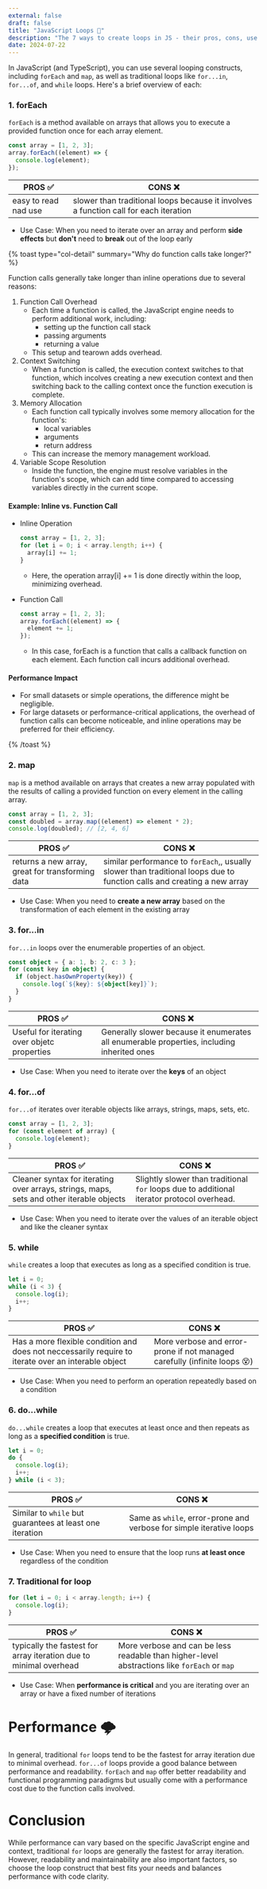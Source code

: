 ```yaml
---
external: false
draft: false
title: "JavaScript Loops 🔄"
description: "The 7 ways to create loops in JS - their pros, cons, use cases and performance "
date: 2024-07-22
---
```


In JavaScript (and TypeScript), you can use several looping constructs, including `forEach` and `map`, as well as traditional loops like `for...in`, `for...of`, and `while` loops. Here's a brief overview of each:

### 1. forEach

`forEach` is a method available on arrays that allows you to execute a provided function once for each array element.

```typescript
const array = [1, 2, 3];
array.forEach((element) => {
  console.log(element);
});
```

| PROS ✅              | CONS ❌                                                                              |
| -------------------- | ------------------------------------------------------------------------------------ |
| easy to read nad use | slower than traditional loops because it involves a function call for each iteration |

- Use Case: When you need to iterate over an array and perform **side effects** but **don't** need to **break** out of the loop early

{% toast type="col-detail" summary="Why do function calls take longer?" %}

Function calls generally take longer than inline operations due to several reasons:

1. Function Call Overhead
   - Each time a function is called, the JavaScript engine needs to perform additional work, including:
     - setting up the function call stack
     - passing arguments
     - returning a value
   - This setup and tearown adds overhead.
2. Context Switching
   - When a function is called, the execution context switches to that function, which incolves creating a new execution context and then switching back to the calling context once the function execution is complete.
3. Memory Allocation
   - Each function call typically involves some memory allocation for the function's:
     - local variables
     - arguments
     - return address
   - This can increase the memory management workload.
4. Variable Scope Resolution
   - Inside the function, the engine must resolve variables in the function's scope, which can add time compared to accessing variables directly in the current scope.

#### Example: Inline vs. Function Call

- Inline Operation

  ```typescript
  const array = [1, 2, 3];
  for (let i = 0; i < array.length; i++) {
    array[i] += 1;
  }
  ```

  - Here, the operation array[i] += 1 is done directly within the loop, minimizing overhead.

- Function Call
  ```typescript
  const array = [1, 2, 3];
  array.forEach((element) => {
    element += 1;
  });
  ```
  - In this case, forEach is a function that calls a callback function on each element. Each function call incurs additional overhead.

#### Performance Impact

- For small datasets or simple operations, the difference might be negligible.
- For large datasets or performance-critical applications, the overhead of function calls can become noticeable, and inline operations may be preferred for their efficiency.

{% /toast %}

### 2. map

`map` is a method available on arrays that creates a new array populated with the results of calling a provided function on every element in the calling array.

```typescript
const array = [1, 2, 3];
const doubled = array.map((element) => element * 2);
console.log(doubled); // [2, 4, 6]
```

| PROS ✅                                          | CONS ❌                                                                                                                 |
| ------------------------------------------------ | ----------------------------------------------------------------------------------------------------------------------- |
| returns a new array, great for transforming data | similar performance to `forEach`,, usually slower than traditional loops due to function calls and creating a new array |

- Use Case: When you need to **create a new array** based on the transformation of each element in the existing array

### 3. for...in

`for...in` loops over the enumerable properties of an object.

```typescript
const object = { a: 1, b: 2, c: 3 };
for (const key in object) {
  if (object.hasOwnProperty(key)) {
    console.log(`${key}: ${object[key]}`);
  }
}
```

| PROS ✅                                     | CONS ❌                                                                                    |
| ------------------------------------------- | ------------------------------------------------------------------------------------------ |
| Useful for iterating over objetc properties | Generally slower because it enumerates all enumerable properties, including inherited ones |

- Use Case: When you need to iterate over the **keys** of an object

### 4. for...of

`for...of` iterates over iterable objects like arrays, strings, maps, sets, etc.

```typescript
const array = [1, 2, 3];
for (const element of array) {
  console.log(element);
}
```

| PROS ✅                                                                                  | CONS ❌                                                                                    |
| ---------------------------------------------------------------------------------------- | ------------------------------------------------------------------------------------------ |
| Cleaner syntax for iterating over arrays, strings, maps, sets and other iterable objects | Slightly slower than traditional `for` loops due to additional iterator protocol overhead. |

- Use Case: When you need to iterate over the values of an iterable object and like the cleaner syntax

### 5. while

`while` creates a loop that executes as long as a specified condition is true.

```typescript
let i = 0;
while (i < 3) {
  console.log(i);
  i++;
}
```

| PROS ✅                                                                                             | CONS ❌                                                                   |
| --------------------------------------------------------------------------------------------------- | ------------------------------------------------------------------------- |
| Has a more flexible condition and does not neccessarily require to iterate over an interable object | More verbose and error-prone if not managed carefully (infinite loops 😵) |

- Use Case: When you need to perform an operation repeatedly based on a condition

### 6. do...while

`do...while` creates a loop that executes at least once and then repeats as long as a **specified condition** is true.

```typescript
let i = 0;
do {
  console.log(i);
  i++;
} while (i < 3);
```

| PROS ✅                                                  | CONS ❌                                                             |
| -------------------------------------------------------- | ------------------------------------------------------------------- |
| Similar to `while` but guarantees at least one iteration | Same as `while`, error-prone and verbose for simple iterative loops |

- Use Case: When you need to ensure that the loop runs **at least once** regardless of the condition

### 7. Traditional for loop

```typescript
for (let i = 0; i < array.length; i++) {
  console.log(i);
}
```

| PROS ✅                                                           | CONS ❌                                                                                      |
| ----------------------------------------------------------------- | -------------------------------------------------------------------------------------------- |
| typically the fastest for array iteration due to minimal overhead | More verbose and can be less readable than higher-level abstractions like `forEach` or `map` |

- Use Case: When **performance is critical** and you are iterating over an array or have a fixed number of iterations

# Performance 🌩️

In general, traditional `for` loops tend to be the fastest for array iteration due to minimal overhead. `for...of` loops provide a good balance between performance and readability. `forEach` and `map` offer better readability and functional programming paradigms but usually come with a performance cost due to the function calls involved.

# Conclusion

While performance can vary based on the specific JavaScript engine and context, traditional `for` loops are generally the fastest for array iteration. However, readability and maintainability are also important factors, so choose the loop construct that best fits your needs and balances performance with code clarity.
